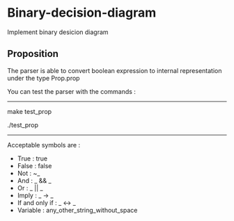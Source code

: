 # Binary-decision-diagram

Implement binary desicion diagram

## Proposition

The parser is able to convert boolean expression to internal representation under the type Prop.prop

You can test the parser with the commands : 

- - -

make test_prop

./test_prop

- - -

Acceptable symbols are :

+ True : true
+ False : false
+ Not : ~_
+ And : _ && _
+ Or : _ || _
+ Imply : _ -> _
+ If and only if : _ <-> _
+ Variable : any_other_string_without_space